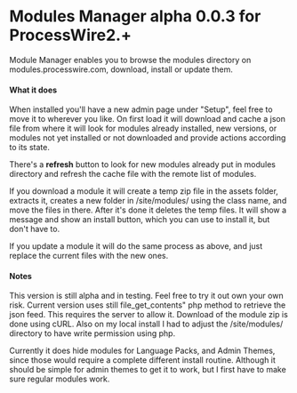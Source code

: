 # Modules Manager alpha 0.0.3 for ProcessWire2.+

Module Manager enables you to browse the modules directory on modules.processwire.com, download, install or update them.

#### What it does
When installed you'll have a new admin page under "Setup", feel free to move it to wherever you like. On first load it will download and cache a json file from where it will look for modules already installed, new versions, or modules not yet installed or not downloaded and provide actions according to its state.

There's a **refresh** button to look for new modules already put in modules directory and refresh the cache file with the remote list of modules.

If you download a module it will create a temp zip file in the assets folder, extracts it, creates a new folder in /site/modules/ using the class name, and move the files in there. After it's done it deletes the temp files. It will show a message and show an install button, which you can use to install it, but don't have to.

If you update a module it will do the same process as above, and just replace the current files with the new ones.

#### Notes
This version is still alpha and in testing. Feel free to try it out own your own risk. Current version uses still file_get_contents" php method to retrieve the json feed. This requires the server to allow it. Download of the module zip is done using cURL. Also on my local install I had to adjust the /site/modules/ directory to have write permission using php.

Currently it does hide modules for Language Packs, and Admin Themes, since those would require a complete different install routine. Although it should be simple for admin themes to get it to work, but I first have to make sure regular modules work.
